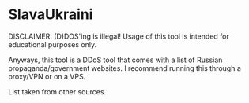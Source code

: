# SlavaUkraini

DISCLAIMER: (D)DOS'ing is illegal! Usage of this tool is intended for educational purposes only.

Anyways, this tool is a DDoS tool that comes with a list of Russian propaganda/government websites. I recommend running this through a proxy/VPN or on a VPS. 

List taken from other sources. 
